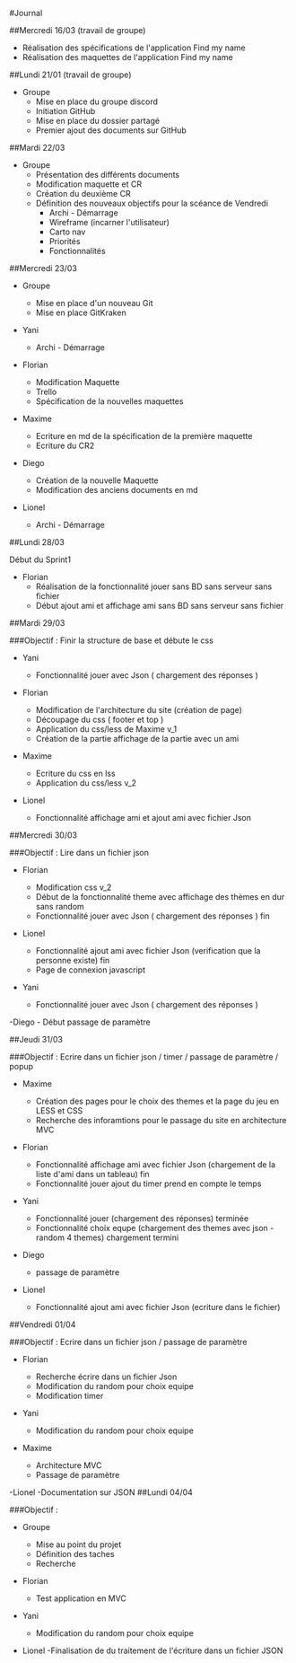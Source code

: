 ﻿#Journal

##Mercredi 16/03 (travail de groupe)

- Réalisation des spécifications de l'application Find my name
- Réalisation des maquettes de l'application Find my name

##Lundi 21/01 (travail de groupe)

- Groupe
	- Mise en place du groupe discord
	- Initiation GitHub
	- Mise en place du dossier partagé
	- Premier ajout des documents sur GitHub

##Mardi 22/03

- Groupe
	- Présentation des différents documents
	- Modification maquette et CR
	- Création du deuxième CR
	- Définition des nouveaux objectifs pour la scéance de Vendredi
		- Archi - Démarrage
		- Wireframe (incarner l'utilisateur)
		- Carto nav
		- Priorités
		- Fonctionnalités

##Mercredi 23/03 

- Groupe
	- Mise en place d'un nouveau Git
	- Mise en place GitKraken

- Yani 
	- Archi - Démarrage

- Florian
	- Modification Maquette
	- Trello
	- Spécification de la nouvelles maquettes

- Maxime 
	- Ecriture en md de la spécification de la première maquette
	- Ecriture du CR2

- Diego 
	- Création de la nouvelle Maquette
	- Modification des anciens documents en md

- Lionel 
	- Archi - Démarrage

##Lundi 28/03 

Début du Sprint1

- Florian
	- Réalisation de la fonctionnalité jouer sans BD sans serveur sans fichier
	- Début ajout ami et affichage ami sans BD sans serveur sans fichier

##Mardi 29/03 

###Objectif : Finir la structure de base et débute le css

- Yani 
	- Fonctionnalité jouer avec Json ( chargement des réponses )

- Florian
	- Modification de l'architecture du site (création de page)
	- Découpage du css ( footer et top )
	- Application du css/less de Maxime v_1
	- Création de la partie affichage de la partie avec un ami

- Maxime 
	- Ecriture du css en lss
	- Application du css/less v_2

- Lionel 
	- Fonctionnalité affichage ami et ajout ami avec fichier Json

##Mercredi 30/03 

###Objectif : Lire dans un fichier json

- Florian
	- Modification css v_2
	- Début de la fonctionnalité theme avec affichage des thèmes en dur sans random 
	- Fonctionnalité jouer avec Json ( chargement des réponses ) fin 

- Lionel 
	- Fonctionnalité ajout ami avec fichier Json (verification que la personne existe) fin
	- Page de connexion javascript

- Yani 
	- Fonctionnalité jouer avec Json ( chargement des réponses )

-Diego
	- Début passage de paramètre
	
##Jeudi 31/03 

###Objectif : Ecrire dans un fichier json / timer / passage de paramètre / popup

- Maxime
	- Création des pages pour le choix des themes et la page du jeu en LESS et CSS
	- Recherche des inforamtions pour le passage du site en architecture MVC

- Florian
	- Fonctionnalité affichage ami avec fichier Json (chargement de la liste d'ami dans un tableau) fin
	- Fonctionnalité jouer ajout du timer prend en compte le temps
	
- Yani 
	- Fonctionnalité jouer (chargement des réponses) terminée
	- Fonctionnalité choix equpe (chargement des themes avec json - random 4 themes) chargement termini
	
- Diego
	- passage de paramètre

- Lionel 
	- Fonctionnalité ajout ami avec fichier Json (ecriture dans le fichier)

##Vendredi 01/04 

###Objectif : Ecrire dans un fichier json / passage de paramètre

- Florian 
	- Recherche écrire dans un fichier Json
	- Modification du random pour choix equipe
	- Modification timer

- Yani 
	- Modification du random pour choix equipe

- Maxime
	- Architecture MVC
	- Passage de paramètre 

-Lionel
		-Documentation sur JSON
##Lundi 04/04

###Objectif :

- Groupe
	- Mise au point du projet
	- Définition des taches
	- Recherche
- Florian 
	- Test application en MVC

- Yani 
	- Modification du random pour choix equipe
	
- Lionel
	-Finalisation de du traitement de l'écriture dans un fichier JSON